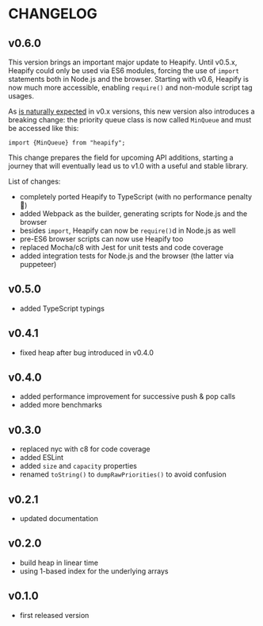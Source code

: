 
# CHANGELOG

## v0.6.0

This version brings an important major update to Heapify. Until v0.5.x, Heapify could only be used via ES6 modules, forcing the use of `import` statements both in Node.js and the browser. Starting with v0.6, Heapify is now much more accessible, enabling `require()` and non-module script tag usages.

As [is naturally expected](https://semver.org/#spec-item-4) in v0.x versions, this new version also introduces a breaking change: the priority queue class is now called `MinQueue` and must be accessed like this:

    import {MinQueue} from "heapify";

This change prepares the field for upcoming API additions, starting a journey that will eventually lead us to v1.0 with a useful and stable library.

List of changes:

- completely ported Heapify to TypeScript (with no performance penalty 🎉)
- added Webpack as the builder, generating scripts for Node.js and the browser
- besides `import`, Heapify can now be `require()`d in Node.js as well
- pre-ES6 browser scripts can now use Heapify too
- replaced Mocha/c8 with Jest for unit tests and code coverage
- added integration tests for Node.js and the browser (the latter via puppeteer)

## v0.5.0

- added TypeScript typings

## v0.4.1

- fixed heap after bug introduced in v0.4.0 

## v0.4.0

- added performance improvement for successive push & pop calls
- added more benchmarks

## v0.3.0

- replaced nyc with c8 for code coverage
- added ESLint
- added `size` and `capacity` properties
- renamed `toString()` to `dumpRawPriorities()` to avoid confusion

## v0.2.1

- updated documentation

## v0.2.0

- build heap in linear time
- using 1-based index for the underlying arrays

## v0.1.0

- first released version
